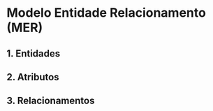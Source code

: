 # Modelo Entidade Relacionamento (MER)

<!-- Descrição -->

## 1. Entidades
<!-- Lista de entidades e descrição -->

## 2. Atributos
<!-- Lista de atributos e descrição -->

## 3. Relacionamentos
<!-- Lista de relacionamentos e descrição -->